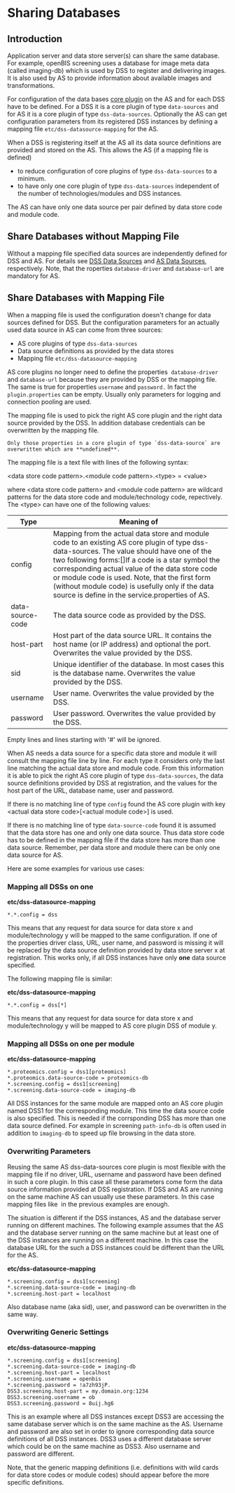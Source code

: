 # Sharing Databases

## Introduction

Application server and data store server(s) can share the same database.
For example, openBIS screening uses a database for image meta data
(called imaging-db) which is used by DSS to register and delivering
images. It is also used by AS to provide information about available
images and transformations.

For configuration of the data bases [core plugin](../software-developer-documentation/server-side-extensions/core-plugins.md#core-plugins) on the AS and for each DSS have to be defined. For a DSS it is a core plugin of type `data-sources` and for AS it is a core plugin of type `dss-data-sources`. Optionally the AS can get configuration parameters from its registered DSS instances by defining a mapping file `etc/dss-datasource-mapping` for the AS.

When a DSS is registering itself at the AS all its data source
definitions are provided and stored on the AS. This allows the AS (if a
mapping file is defined)

-   to reduce configuration of core plugins of type `dss-data-sources`
    to a minimum.
-   to have only one core plugin of type `dss-data-sources` independent
    of the number of technologies/modules and DSS instances.

The AS can have only one data source per pair defined by data store code
and module code.

## Share Databases without Mapping File

Without a mapping file specified data sources are independently defined for DSS and AS. For details see [DSS Data Sources](https://unlimited.ethz.ch/display/openBISDoc2010/Installation+and+Administrators+Guide+of+the+openBIS+Data+Store+Server#InstallationandAdministratorsGuideoftheopenBISDataStoreServer-DataSources) and [AS Data Sources](../system-admin-documentation/installation/installation-and-configuration-guide.md#configuring-dss-data-sources), respectively. Note, that the roperties `database-driver` and `database-url` are mandatory for AS.

## Share Databases with Mapping File

When a mapping file is used the configuration doesn't change for data
sources defined for DSS. But the configuration parameters for an
actually used data source in AS can come from three sources:

-   AS core plugins of type `dss-data-sources`
-   Data source definitions as provided by the data stores
-   Mapping file `etc/dss-datasource-mapping`

AS core plugins no longer need to define the properties
 `database-driver` and `database-url` because they are provided by DSS
or the mapping file. The same is true for properties `username`
and `password.` In fact the` plugin.properties` can be empty. Usually
only parameters for logging and connection pooling are used.

The mapping file is used to pick the right AS core plugin and the right
data source provided by the DSS. In addition database credentials can be
overwritten by the mapping file.

```{warning}
Only those properties in a core plugin of type `dss-data-source` are overwritten which are **undefined**.
```

The mapping file is a text file with lines of the following syntax:

\<data store code pattern\>.\<module code pattern\>.\<type\> = \<value\>

where \<data store code pattern\> and \<module code pattern\>
are wildcard patterns for the data store code and module/technology
code, repectively. The \<type\> can have one of the following
values:

|Type|Meaning of <value>|
|--- |--- |
|config|Mapping from the actual data store and module code to an existing AS core plugin of type dss-data-sources. The value should have one of the two following forms:<data store code><data store code>[<module code>]If a code is a star symbol the corresponding actual value of the data store code or module code is used. Note, that the first form (without module code) is usefully only if the data source is define in the service.properties of AS.|
|data-source-code|The data source code as provided by the DSS.|
|host-part|Host part of the data source URL. It contains the host name (or IP address) and optional the port. Overwrites the value provided by the DSS.|
|sid|Unique identifier of the database. In most cases this is the database name. Overwrites the value provided by the DSS.|
|username|User name. Overwrites the value provided by the DSS.|
|password|User password. Overwrites the value provided by the DSS.|

Empty lines and lines starting with '\#' will be ignored.

When AS needs a data source for a specific data store and module it will
consult the mapping file line by line. For each type it considers only
the last line matching the actual data store and module code. From this
information it is able to pick the right AS core plugin of
type `dss-data-sources`, the data source definitions provided by DSS at
registration, and the values for the host part of the URL, database
name, user and password.

If there is no matching line of type `config` found the AS core plugin
with key \<actual data store code\>\[\<actual module code\>\] is
used.

If there is no matching line of type `data-source-code` found it is
assumed that the data store has one and only one data source. Thus data
store code has to be defined in the mapping file if the data store has
more than one data source. Remember, per data store and module there can
be only one data source for AS.

Here are some examples for various use cases:

### Mapping all DSSs on one

**etc/dss-datasource-mapping**

`*.*.config = dss`

This means that any request for data source for data store x and
module/technology y will be mapped to the same configuration. If one of
the properties driver class, URL, user name, and password is missing it
will be replaced by the data source definition provided by data store
server x at registration. This works only, if all DSS instances have
only **one** data source specified.

The following mapping file is similar:

**etc/dss-datasource-mapping**

`*.*.config = dss[*]`

This means that any request for data source for data store x and
module/technology y will be mapped to AS core plugin DSS of module y.

### Mapping all DSSs on one per module

**etc/dss-datasource-mapping**

```
*.proteomics.config = dss1[proteomics]
*.proteomics.data-source-code = proteomics-db
*.screening.config = dss1[screening]
*.screening.data-source-code = imaging-db
```


All DSS instances for the same module are mapped onto an AS core plugin
named DSS1 for the corresponding module. This time the data source code
is also specified. This is needed if the corrsponding DSS has more than
one data source defined. For example in screening `path-info-db` is
often used in addition to `imaging-db` to speed up file browsing in the
data store.

### Overwriting Parameters

Reusing the same AS dss-data-sources core plugin is most flexible with
the mapping file if no driver, URL, username and password have been
defined in such a core plugin. In this case all these parameters come
form the data source information provided at DSS registration. If DSS
and AS are running on the same machine AS can usually use these
parameters. In this case mapping files like  in the previous examples
are enough.

The situation is different if the DSS instances, AS and the database
server running on different machines. The following example assumes that
the AS and the database server running on the same machine but at least
one of the DSS instances are running on a different machine. In this
case the database URL for the such a DSS instances could be different
than the URL for the AS.

**etc/dss-datasource-mapping**

```
*.screening.config = dss1[screening]
*.screening.data-source-code = imaging-db
*.screening.host-part = localhost 
```


Also database name (aka sid), user, and password can be overwritten in
the same way.

### Overwriting Generic Settings

**etc/dss-datasource-mapping**

```
*.screening.config = dss1[screening]
*.screening.data-source-code = imaging-db
*.screening.host-part = localhost 
*.screening.username = openbis
*.screening.password = !a7zh93jP.
DSS3.screening.host-part = my.domain.org:1234
DSS3.screening.username = ob
DSS3.screening.password = 8uij.hg6
```


This is an example where all DSS instances except DSS3 are accessing the
same database server which is on the same machine as the AS. Username
and password are also set in order to ignore corresponding data source
definitions of all DSS instances. DSS3 uses a different database server
which could be on the same machine as DSS3. Also username and password
are different.

Note, that the generic mapping definitions (i.e. definitions with wild
cards for data store codes or module codes) should appear before the
more specific definitions.
